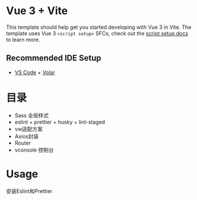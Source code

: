 # Vue 3 + Vite

This template should help get you started developing with Vue 3 in Vite. The template uses Vue 3 `<script setup>` SFCs, check out the [script setup docs](https://v3.vuejs.org/api/sfc-script-setup.html#sfc-script-setup) to learn more.

## Recommended IDE Setup

- [VS Code](https://code.visualstudio.com/) + [Volar](https://marketplace.visualstudio.com/items?itemName=Vue.volar)
# 目录
+ Sass 全局样式
+ eslint + prettier + husky + lint-staged
+ vw适配方案
+ Axios封装
+ Router
+ vconsole 控制台
# Usage
安装Eslint和Prettier
